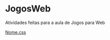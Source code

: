 # JogosWeb
Atividades feitas para a aula de Jogos para Web

<p><a href="https://thefogati.github.io/JogosWeb/AnimaçãoSVG.html"> Nome.css</a></p>
